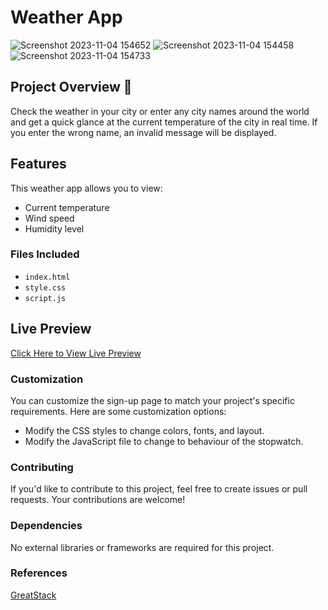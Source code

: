 # Weather App
![Screenshot 2023-11-04 154652](https://github.com/naomit9/weatherApp_project/assets/144495516/f8ab8d59-d25b-445b-9603-56b7245d5033)
![Screenshot 2023-11-04 154458](https://github.com/naomit9/weatherApp_project/assets/144495516/efb3fcf8-a24d-4d93-be09-264b54a0f768)
![Screenshot 2023-11-04 154733](https://github.com/naomit9/weatherApp_project/assets/144495516/bcc3fd82-7d19-4217-83c7-3dbb33b84b0f)

## Project Overview 👋
Check the weather in your city or enter any city names around the world and get a quick glance at the current temperature of the city in real time. If you enter the wrong name, an invalid message will be displayed.

## Features
This weather app allows you to view:
* Current temperature
* Wind speed
* Humidity level

### Files Included
* `index.html`
* `style.css`
* `script.js`

## Live Preview
[Click Here to View Live Preview](https://naomit9.github.io/weatherApp_project/)

### Customization
You can customize the sign-up page to match your project's specific requirements. Here are some customization options:

* Modify the CSS styles to change colors, fonts, and layout.
* Modify the JavaScript file to change to behaviour of the stopwatch.

### Contributing
If you'd like to contribute to this project, feel free to create issues or pull requests. Your contributions are welcome!

### Dependencies
No external libraries or frameworks are required for this project.

### References
[GreatStack](https://www.youtube.com/@GreatStackDev)
